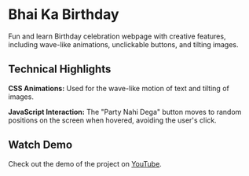<!DOCTYPE html>
<html lang="en">
<head>
    <meta charset="UTF-8">
    <meta name="viewport" content="width=device-width, initial-scale=1.0">
</head>
<body>

  <h1>Bhai Ka Birthday</h1>
    <p>Fun and learn Birthday celebration webpage with creative features, including wave-like animations, unclickable buttons, and tilting images.</p>

  <h2>Technical Highlights</h2>
    <p><strong>CSS Animations:</strong> Used for the wave-like motion of text and tilting of images.</p>
    <p><strong>JavaScript Interaction:</strong> The "Party Nahi Dega" button moves to random positions on the screen when hovered, avoiding the user's click.</p>

  <h2>Watch Demo</h2>
    <p>Check out the demo of the project on <a href="https://youtu.be/O6sqBgLeK7k?si=eXjICGq6t6r7mcId" target="_blank">YouTube</a>.</p>

</body>
</html>
